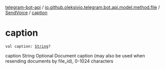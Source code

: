 [telegram-bot-api](../../index.md) / [io.github.oleksivio.telegram.bot.api.model.method.file](../index.md) / [SendVoice](index.md) / [caption](./caption.md)

# caption

`val caption: `[`String`](https://kotlinlang.org/api/latest/jvm/stdlib/kotlin/-string/index.html)`?`

caption	String	Optional	Document caption (may also be used when resending documents by file_id), 0-1024 characters


